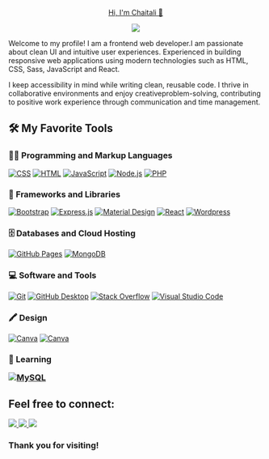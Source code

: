 <p align="center">
  <a href="https://github.com/Chaitali72">
     Hi, I'm Chaitali 👋</a>
</p>

<p align="center">
  <a href="https://github.com/ZihSilva/readme-typing-svg">
    <img src="https://readme-typing-svg.demolab.com/?lines=Front-end%20web%20developer;Always%20learning%20new%20things&font=Fira%20Code&center=true&width=440&height=45&color=f92c7e&vCenter=true&pause=1000&size=22" /></a>
</p>

Welcome to my profile! I am a frontend web developer.I am passionate about clean UI and intuitive user experiences. Experienced in building responsive web applications using modern technologies such as HTML, CSS, Sass, JavaScript and React.

I keep accessibility in mind while writing clean, reusable code. I thrive in collaborative environments and enjoy creativeproblem-solving, contributing to positive work experience through communication and time management.
 <summary><h2>🛠️ My Favorite Tools</h2></summary>


  <h3>👨‍💻 Programming and Markup Languages</h3>

  <p>  
      <a href="https://github.com/search?q=user%3ADenverCoder1+language%3Acss"><img alt="CSS" src="https://img.shields.io/badge/CSS-1572B6.svg?logo=css3&logoColor=white"></a>
      <a href="https://github.com/search?q=user%3ADenverCoder1+language%3Ahtml"><img alt="HTML" src="https://img.shields.io/badge/HTML-E34F26.svg?logo=html5&logoColor=white"></a>
      <a href="https://github.com/search?q=user%3ADenverCoder1+language%3Ajavascript"><img alt="JavaScript" src="https://img.shields.io/badge/JavaScript-F7DF1E.svg?logo=javascript&logoColor=black"></a>
     <a href="https://github.com/search?q=user%3ADenverCoder1+language%3Ajavascript"><img alt="Node.js" src="https://img.shields.io/badge/Node.js-43853D.svg?logo=node.js&logoColor=white"></a>
      <a href="https://github.com/search?q=user%3ADenverCoder1+language%3Aphp"><img alt="PHP" src="https://img.shields.io/badge/PHP-777BB4.svg?logo=php&logoColor=white"></a>



  <h3>🧰 Frameworks and Libraries</h3>

  <p>
      <a href="#"><img alt="Bootstrap" src="https://img.shields.io/badge/Bootstrap-7952B3.svg?logo=bootstrap&logoColor=white"></a>
      <a href="#"><img alt="Express.js" src="https://img.shields.io/badge/Express.js-404d59.svg?logo=express&logoColor=white"></a>
      <a href="#"><img alt="Material Design" src="https://img.shields.io/badge/Material%20Design-0081CB.svg?logo=material-design&logoColor=white"></a>
      <a href="#"><img alt="React" src="https://img.shields.io/badge/React-20232a.svg?logo=react&logoColor=%2361DAFB"></a>
      <a href="#"><img alt="Wordpress" src="https://img.shields.io/badge/Wordpress-21759B?logo=wordpress&logoColor=white"></a>

</p>
  </h3>

  <h3>🗄️ Databases and Cloud Hosting</h3>

  <p>
      <a href="#"><img alt="GitHub Pages" src="https://img.shields.io/badge/GitHub%20Pages-327FC7.svg?logo=github&logoColor=white"></a>
      <a href="#"><img alt="MongoDB" src ="https://img.shields.io/badge/MongoDB-4ea94b.svg?logo=mongodb&logoColor=white"></a>
  </p>

  <h3>💻 Software and Tools</h3>

  <p>
  <a href="#"><img alt="Git" src="https://img.shields.io/badge/Git-F05033.svg?logo=git&logoColor=white"></a>
      <a href="#"><img alt="GitHub Desktop" src="https://img.shields.io/badge/GitHub%20Desktop-8034A9.svg?logo=github&logoColor=white"></a>
      <a href="#"><img alt="Stack Overflow" src="https://img.shields.io/badge/-Stack%20Overflow-FE7A16?logo=stack-overflow&logoColor=white"></a>
      <a href="#"><img alt="Visual Studio Code" src="https://img.shields.io/badge/Visual%20Studio%20Code-0078d7.svg?logo=visual-studio-code&logoColor=white"></a>
  </p>

  </p>

<h3>🖍 Design</h3>
<p>
  <a href="#"><img alt="Canva" src="https://img.shields.io/badge/Canva-%2300C4CC.svg?&style=for-the-badge&logo=Canva&logoColor=white"></a> 
<a href="#"><img alt="Canva" src="https://img.shields.io/badge/Figma-F24E1E?style=for-the-badge&logo=figma&logoColor=white"></a> 

</p>


<h3>🌱 Learning

 <p>
      <a href="#"><img alt="MySQL" src="https://img.shields.io/badge/MySQL-00f.svg?logo=mysql&logoColor=white"></a>
  </p>

 </h3>

  <summary><h2>Feel free to connect:</h2></summary>

  <p>  
  <a href="https://www.linkedin.com/in/chaitalimahida/"><img src="https://img.shields.io/badge/LinkedIn-0077B5?style=for-the-badge&logo=linkedin&logoColor=white">
  </a>  
  <a href="chaitalismahida@gmail.com"><img src="https://img.shields.io/badge/Gmail-D14836?style=for-the-badge&logo=gmail&logoColor=white">
  </a> 
  <a href="https://chaitali-dev.vercel.app/"><img src="https://img.shields.io/badge/website-2300C4CC?style=for-the-badge&logo=website&logoColor=white"></a>
  </p>
  <h3>Thank you for visiting!</>


